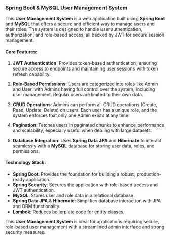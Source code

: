 ### **Spring Boot & MySQL User Management System**

This **User Management System** is a web application built using **Spring Boot** and **MySQL** that offers a secure and efficient way to manage users and their roles. The system is designed to handle user authentication, authorization, and role-based access, all backed by JWT for secure session management.

#### **Core Features:**

1. **JWT Authentication**: Provides token-based authentication, ensuring secure access to endpoints and maintaining user sessions with token refresh capability.

2. **Role-Based Permissions**: Users are categorized into roles like Admin and User, with Admins having full control over the system, including user management. Regular users are limited to their own data.

3. **CRUD Operations**: Admins can perform all CRUD operations (Create, Read, Update, Delete) on users. Each user has a unique role, and the system enforces that only one Admin exists at any time.

4. **Pagination**: Fetches users in paginated chunks to enhance performance and scalability, especially useful when dealing with large datasets.

5. **Database Integration**: Uses **Spring Data JPA** and **Hibernate** to interact seamlessly with a **MySQL** database for storing user data, roles, and permissions.

#### **Technology Stack:**

- **Spring Boot**: Provides the foundation for building a robust, production-ready application.
- **Spring Security**: Secures the application with role-based access and JWT authentication.
- **MySQL**: Stores user and role data in a relational database.
- **Spring Data JPA** & **Hibernate**: Simplifies database interaction with JPA and ORM functionality.
- **Lombok**: Reduces boilerplate code for entity classes.

This **User Management System** is ideal for applications requiring secure, role-based user management with a streamlined admin interface and strong security measures.
